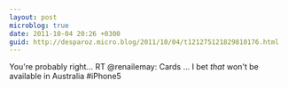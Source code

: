 ```yaml
---
layout: post
microblog: true
date: 2011-10-04 20:26 +0300
guid: http://desparoz.micro.blog/2011/10/04/t121275121829810176.html
---
```

You're probably right... RT @renailemay: Cards ... I bet *that* won't be available in Australia #iPhone5
